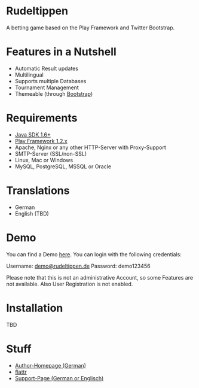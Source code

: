 Rudeltippen
===========

A betting game based on the Play Framework and Twitter Bootstrap.

Features in a Nutshell
===========
- Automatic Result updates
- Multilingual
- Supports multiple Databases
- Tournament Management
- Themeable (through [Bootstrap][7])

Requirements
===========

- [Java SDK 1.6+][1]
- [Play Framework 1.2.x][2]
- Apache, Nginx or any other HTTP-Server with Proxy-Support
- SMTP-Server (SSL/non-SSL)
- Linux, Mac or Windows
- MySQL, PostgreSQL, MSSQL or Oracle

Translations
===========

- German
- English (TBD)

Demo
===========
You can find a Demo [here][3]. You can login with the following credentials:

Username: demo@rudeltippen.de
Password: demo123456

Please note that this is not an administrative Account, so some Features are not available. Also User Registration is not enabled.

Installation
===========

TBD

Stuff
===========

- [Author-Homepage (German)][4]
- [flattr][5]
- [Support-Page (German or Englisch)][6]

[1]: http://www.oracle.com/technetwork/java/javase/downloads/index.html
[2]: http://www.playframework.org/download
[3]: http://demo.rudeltippen.de
[4]: http://www.svenkubiak.de
[5]: http://www.flattr.com
[6]: http://dev.svenkubiak.de/rudeltippen
[7]: http://twitter.github.com/bootstrap/